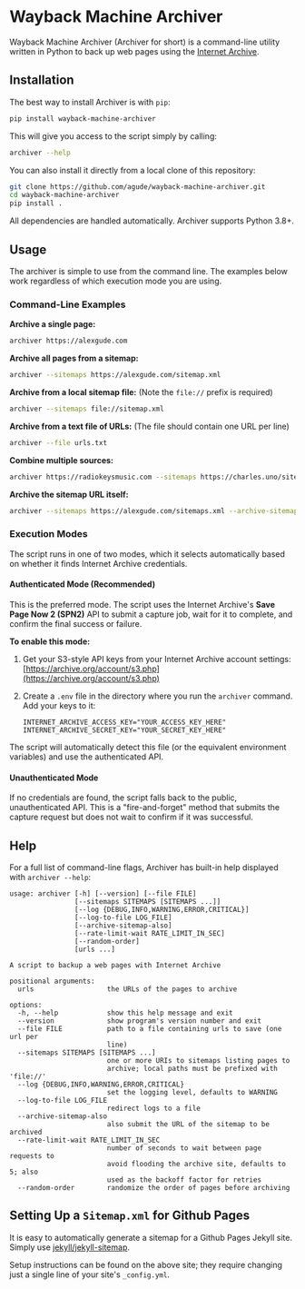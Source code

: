 # Wayback Machine Archiver

Wayback Machine Archiver (Archiver for short) is a command-line utility
written in Python to back up web pages using the [Internet Archive][ia].

[ia]: https://archive.org/

## Installation

The best way to install Archiver is with `pip`:

```bash
pip install wayback-machine-archiver
```

This will give you access to the script simply by calling:

```bash
archiver --help
```

You can also install it directly from a local clone of this repository:

```bash
git clone https://github.com/agude/wayback-machine-archiver.git
cd wayback-machine-archiver
pip install .
```

All dependencies are handled automatically. Archiver supports Python 3.8+.

## Usage

The archiver is simple to use from the command line. The examples below work
regardless of which execution mode you are using.

### Command-Line Examples

**Archive a single page:**
```bash
archiver https://alexgude.com
```

**Archive all pages from a sitemap:**
```bash
archiver --sitemaps https://alexgude.com/sitemap.xml
```

**Archive from a local sitemap file:**
(Note the `file://` prefix is required)
```bash
archiver --sitemaps file://sitemap.xml
```

**Archive from a text file of URLs:**
(The file should contain one URL per line)
```bash
archiver --file urls.txt
```

**Combine multiple sources:**
```bash
archiver https://radiokeysmusic.com --sitemaps https://charles.uno/sitemap.xml
```

**Archive the sitemap URL itself:**
```bash
archiver --sitemaps https://alexgude.com/sitemaps.xml --archive-sitemap-also
```

### Execution Modes

The script runs in one of two modes, which it selects automatically based on
whether it finds Internet Archive credentials.

#### Authenticated Mode (Recommended)

This is the preferred mode. The script uses the Internet Archive's **Save Page
Now 2 (SPN2)** API to submit a capture job, wait for it to complete, and
confirm the final success or failure.

**To enable this mode:**

1.  Get your S3-style API keys from your Internet Archive account settings:
    [https://archive.org/account/s3.php](https://archive.org/account/s3.php)

2.  Create a `.env` file in the directory where you run the `archiver`
    command. Add your keys to it:
    ```
    INTERNET_ARCHIVE_ACCESS_KEY="YOUR_ACCESS_KEY_HERE"
    INTERNET_ARCHIVE_SECRET_KEY="YOUR_SECRET_KEY_HERE"
    ```

The script will automatically detect this file (or the equivalent environment
variables) and use the authenticated API.

#### Unauthenticated Mode

If no credentials are found, the script falls back to the public,
unauthenticated API. This is a "fire-and-forget" method that submits the
capture request but does not wait to confirm if it was successful.

## Help

For a full list of command-line flags, Archiver has built-in help displayed
with `archiver --help`:

```
usage: archiver [-h] [--version] [--file FILE]
                [--sitemaps SITEMAPS [SITEMAPS ...]]
                [--log {DEBUG,INFO,WARNING,ERROR,CRITICAL}]
                [--log-to-file LOG_FILE]
                [--archive-sitemap-also]
                [--rate-limit-wait RATE_LIMIT_IN_SEC]
                [--random-order]
                [urls ...]

A script to backup a web pages with Internet Archive

positional arguments:
  urls                  the URLs of the pages to archive

options:
  -h, --help            show this help message and exit
  --version             show program's version number and exit
  --file FILE           path to a file containing urls to save (one url per
                        line)
  --sitemaps SITEMAPS [SITEMAPS ...]
                        one or more URIs to sitemaps listing pages to
                        archive; local paths must be prefixed with 'file://'
  --log {DEBUG,INFO,WARNING,ERROR,CRITICAL}
                        set the logging level, defaults to WARNING
  --log-to-file LOG_FILE
                        redirect logs to a file
  --archive-sitemap-also
                        also submit the URL of the sitemap to be archived
  --rate-limit-wait RATE_LIMIT_IN_SEC
                        number of seconds to wait between page requests to
                        avoid flooding the archive site, defaults to 5; also
                        used as the backoff factor for retries
  --random-order        randomize the order of pages before archiving
```

## Setting Up a `Sitemap.xml` for Github Pages

It is easy to automatically generate a sitemap for a Github Pages Jekyll site.
Simply use [jekyll/jekyll-sitemap][jsm].

Setup instructions can be found on the above site; they require changing just
a single line of your site's `_config.yml`.

[jsm]: https://github.com/jekyll/jekyll-sitemap
